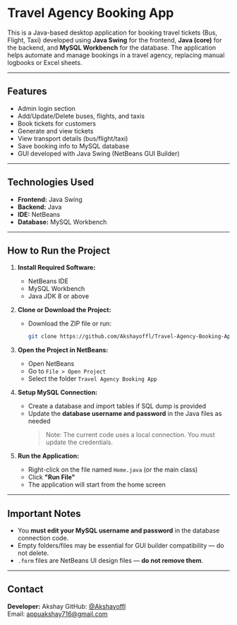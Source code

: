 # Travel Agency Booking App

This is a Java-based desktop application for booking travel tickets (Bus, Flight, Taxi) developed using **Java Swing** for the frontend, **Java (core)** for the backend, and **MySQL Workbench** for the database. The application helps automate and manage bookings in a travel agency, replacing manual logbooks or Excel sheets.

---

## Features

- Admin login section
- Add/Update/Delete buses, flights, and taxis
- Book tickets for customers
- Generate and view tickets
- View transport details (bus/flight/taxi)
- Save booking info to MySQL database
- GUI developed with Java Swing (NetBeans GUI Builder)

---

## Technologies Used

- **Frontend:** Java Swing
- **Backend:** Java
- **IDE:** NetBeans
- **Database:** MySQL Workbench

---

## How to Run the Project

1. **Install Required Software:**
   - NetBeans IDE
   - MySQL Workbench
   - Java JDK 8 or above

2. **Clone or Download the Project:**
   - Download the ZIP file or run:
     ```bash
     git clone https://github.com/Akshayoffl/Travel-Agency-Booking-App.git
     ```

3. **Open the Project in NetBeans:**
   - Open NetBeans
   - Go to `File > Open Project`
   - Select the folder `Travel Agency Booking App`

4. **Setup MySQL Connection:**
   - Create a database and import tables if SQL dump is provided
   - Update the **database username and password** in the Java files as needed
     >  Note: The current code uses a local connection. You must update the credentials.

5. **Run the Application:**
   - Right-click on the file named `Home.java` (or the main class)
   - Click **"Run File"**
   - The application will start from the home screen

---

## Important Notes

- You **must edit your MySQL username and password** in the database connection code.
- Empty folders/files may be essential for GUI builder compatibility — do not delete.
- `.form` files are NetBeans UI design files — **do not remove them**.

---

## Contact

**Developer:** Akshay 
GitHub: [@Akshayoffl](https://github.com/Akshayoffl)  
Email: appuakshay716@gmail.com  
